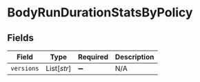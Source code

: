 # BodyRunDurationStatsByPolicy


## Fields

| Field              | Type               | Required           | Description        |
| ------------------ | ------------------ | ------------------ | ------------------ |
| `versions`         | List[*str*]        | :heavy_minus_sign: | N/A                |